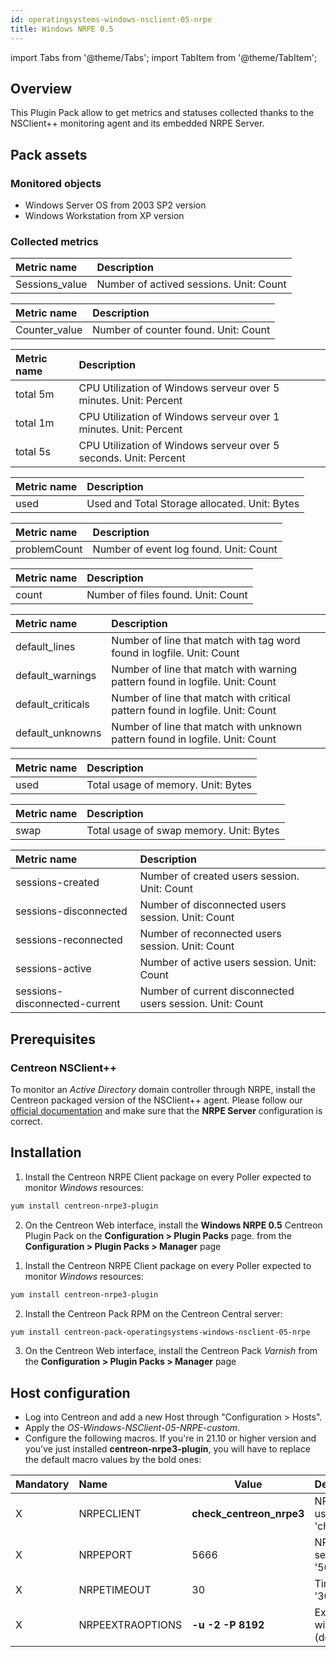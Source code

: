 ```yaml
---
id: operatingsystems-windows-nsclient-05-nrpe
title: Windows NRPE 0.5
---
```

import Tabs from '@theme/Tabs';
import TabItem from '@theme/TabItem';


## Overview

This Plugin Pack allow to get metrics and statuses collected thanks to the NSClient++ 
monitoring agent and its embedded NRPE Server. 

## Pack assets

### Monitored objects

* Windows Server OS from 2003 SP2 version
* Windows Workstation from XP version

### Collected metrics

<Tabs groupId="sync">
<TabItem value="Counter-Active-Sessions" label="Counter-Active-Sessions">

| Metric name     | Description                             |
| :-------------- | :-------------------------------------- |
| Sessions\_value | Number of actived sessions. Unit: Count |

</TabItem>
<TabItem value="Counter-Generic" label="Counter-Generic">

| Metric name    | Description                          |
| :------------- | :----------------------------------- |
| Counter\_value | Number of counter found. Unit: Count |

</TabItem>
<TabItem value="Cpu" label="Cpu">

| Metric name | Description                                                      |
| :---------- | :--------------------------------------------------------------- |
| total 5m    | CPU Utilization of Windows serveur over 5 minutes. Unit: Percent |
| total 1m    | CPU Utilization of Windows serveur over 1 minutes. Unit: Percent |
| total 5s    | CPU Utilization of Windows serveur over 5 seconds. Unit: Percent |

</TabItem>
<TabItem value="Disk" label="Disk">

| Metric name | Description                                   |
| :---------- | :-------------------------------------------- |
| used        | Used and Total Storage allocated. Unit: Bytes |

</TabItem>
<TabItem value="Eventlog-Generic" label="Eventlog-Generic">

| Metric name  | Description                            |
| :----------- | :------------------------------------- |
| problemCount | Number of event log found. Unit: Count |

</TabItem>
<TabItem value="Files-Generic" label="Files-Generic">

| Metric name | Description                        |
| :---------- | :--------------------------------- |
| count       | Number of files found. Unit: Count |

</TabItem>
<TabItem value="Logfiles-Generic" label="Logfiles-Generic">

| Metric name        | Description                                                                   |
| :----------------- | :---------------------------------------------------------------------------- |
| default\_lines     | Number of line that match with tag word found in logfile. Unit: Count         |
| default\_warnings  | Number of line that match with warning pattern found in logfile. Unit: Count  |
| default\_criticals | Number of line that match with critical pattern found in logfile. Unit: Count |
| default\_unknowns  | Number of line that match with unknown pattern found in logfile. Unit: Count  |

</TabItem>
<TabItem value="Memory" label="Memory">

| Metric name | Description                        |
| :---------- | :--------------------------------- |
| used        | Total usage of memory. Unit: Bytes |

</TabItem>
<TabItem value="Swap" label="Swap">

| Metric name | Description                             |
| :---------- | :-------------------------------------- |
| swap        | Total usage of swap memory. Unit: Bytes |

</TabItem>
<TabItem value="Sessions" label="Sessions">

| Metric name                   | Description                                               |
| :---------------------------- | :-------------------------------------------------------- |
| sessions-created              | Number of created users session. Unit: Count              |
| sessions-disconnected         | Number of disconnected users session. Unit: Count         |
| sessions-reconnected          | Number of reconnected users session. Unit: Count          |
| sessions-active               | Number of active users session. Unit: Count               |
| sessions-disconnected-current | Number of current disconnected users session. Unit: Count |

</TabItem>
</Tabs>

## Prerequisites

### Centreon NSClient++

To monitor an *Active Directory* domain controller through NRPE, install the Centreon packaged version 
of the NSClient++ agent. Please follow our [official documentation](../tutorials/centreon-nsclient-tutorial.md) 
and make sure that the **NRPE Server** configuration is correct.

## Installation 

<Tabs groupId="sync">
<TabItem value="Online License" label="Online License">

1. Install the Centreon NRPE Client package on every Poller expected to monitor *Windows* resources:

```bash
yum install centreon-nrpe3-plugin
```

2. On the Centreon Web interface, install the **Windows NRPE 0.5** Centreon Plugin Pack on the **Configuration > Plugin Packs** page.
from the **Configuration > Plugin Packs > Manager** page

</TabItem>
<TabItem value="Offline License" label="Offline License">

1. Install the Centreon NRPE Client package on every Poller expected to monitor *Windows* resources:

```bash
yum install centreon-nrpe3-plugin
```

2. Install the Centreon Pack RPM on the Centreon Central server:

```bash
yum install centreon-pack-operatingsystems-windows-nsclient-05-nrpe
```

3. On the Centreon Web interface, install the Centreon Pack *Varnish* 
from the **Configuration > Plugin Packs > Manager** page

</TabItem>
</Tabs>

## Host configuration

* Log into Centreon and add a new Host through "Configuration > Hosts".
* Apply the *OS-Windows-NSClient-05-NRPE-custom*. 
* Configure the following macros. If you're in 21.10 or higher version and you've just installed **centreon-nrpe3-plugin**, you will have to replace the default macro values by the bold ones:

| Mandatory | Name             | Value                     | Description                                                      |
|:----------|:-----------------|---------------------------| :----------------------------------------------------------------|
| X         | NRPECLIENT       | **check_centreon_nrpe3**  | NRPE Plugin binary to use (Default: 'check_centreon_nrpe')       |
| X         | NRPEPORT         | 5666                      | NRPE Port of the target server (Default: '5666')                 |
| X         | NRPETIMEOUT      | 30                        | Timeout value (Default: '30')                                    |
| X         | NRPEEXTRAOPTIONS | **-u -2 -P 8192**         | Extraoptions to use with the NRPE binary (default: '-u -m 8192') |